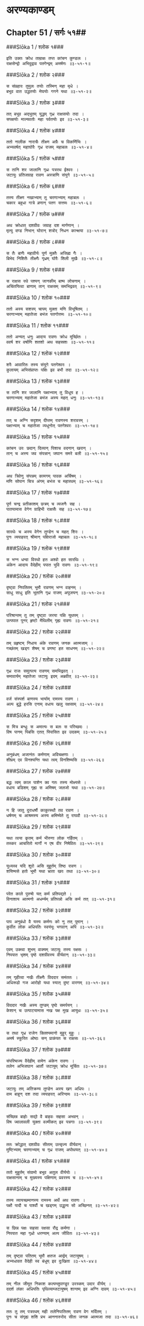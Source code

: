 अरण्यकाण्डम्
===============================


## Chapter 51  / सर्गः ५१##


###Slōka 1 / श्लोक १###


    इति उक्तः क्रोध ताम्राक्षः तप्त कांचन कुण्डलः ।
    राक्षसेन्द्रो अभिदुद्राव पतगेन्द्रम् अमर्षणः ॥३-५१-१॥


###Slōka 2 / श्लोक २###


    स संप्रहारः तुमुलः तयोः तस्मिन् महा मृधे ।
    बभूव वात उद्धतयोः मेघयोः गगने यथा ॥३-५१-२॥


###Slōka 3 / श्लोक ३###


    तत् बभूव अद्भुतम् युद्धम् गृध्र राक्षसयोः तदा ।
    सपक्षयोः माल्यवतोः महा पर्वतयोः इव ॥३-५१-३॥


###Slōka 4 / श्लोक ४###


    ततो नालीक नाराचैः तीक्ष्ण अग्रैः च विकर्णिभिः ।
    अभ्यवर्षत् महाघोरैः गृध्र राजम् महाबलः ॥३-५१-४॥


###Slōka 5 / श्लोक ५###


    स तानि शर जालानि गृध्रः पत्ररथ ईश्वरः ।
    जटायुः प्रतिजग्राह रावण अस्त्राणि संयुगे ॥३-५१-५॥


###Slōka 6 / श्लोक ६###


    तस्य तीक्ष्ण नखाभ्याम् तु चरणाभ्याम् महाबलः ।
    चकार बहुधा गात्रे व्रणान् पतग सत्तमः ॥३-५१-६॥


###Slōka 7 / श्लोक ७###


    अथ क्रोधात् दशग्रीवः जग्राह दश मार्गणान् ।
    मृत्यु दण्ड निभान् घोरान् शत्रोर् निधन कान्क्षया ॥३-५१-७॥


###Slōka 8 / श्लोक ८###


    स तैः बाणैः महावीर्यः पूर्ण मुक्तैः अजिह्म गैः ।
    बिभेद निशितैः तीक्ष्णैः गृध्रम् घोरैः शिली मुखैः ॥३-५१-८॥


###Slōka 9 / श्लोक ९###


    स राक्षस रथे पश्यन् जानकीम् बाष्प लोचनाम् ।
    अचिंतयित्वा बाणाम् तान् राक्षसम् समभिद्रवत् ॥३-५१-९॥


###Slōka 10 / श्लोक १०###


    ततो अस्य सशरम् चापम् मुक्ता मणि विभूषितम् ।
    चरणाभ्याम् महातेजा बभंज पतगोत्तमः ॥३-५१-१०॥


###Slōka 11 / श्लोक ११###


    ततो अन्यत् धनुः आदाय रावणः क्रोध मूर्च्छितः ।
    ववर्ष शर वर्षाणि शतशो अथ सहस्रशः ॥३-५१-११॥


###Slōka 12 / श्लोक १२###


    शरैः आवारितः तस्य संयुगे पतगेश्वरः ।
    कुलायम् अभिसंप्राप्तः पक्षिः इव बभौ तदा ॥३-५१-१२॥


###Slōka 13 / श्लोक १३###


    स तानि शर जालानि पक्षाभ्याम् तु विधूय ह ।
    चरणाभ्याम् महातेजा बभंज अस्य महत् धनुः ॥३-५१-१३॥


###Slōka 14 / श्लोक १४###


    तत् च अग्नि सदृशम् दीप्तम् रावणस्य शरावरम् ।
    पक्षाभ्याम् च महातेजा व्यधुनोत् पतगेश्वरः ॥३-५१-१४॥


###Slōka 15 / श्लोक १५###


    कांचन उरः छदान् दिव्यान् पिशाच वदनान् खरान् ।
    तान् च अस्य जव संपन्नान् जघान समरे बली ॥३-५१-१५॥


###Slōka 16 / श्लोक १६###


    अथ त्रिवेणु संपन्नम् कामगम् पावक अर्चिषम् ।
    मणि सोपान चित्र अंगम् बभंज च महारथम् ॥३-५१-१६॥


###Slōka 17 / श्लोक १७###


    पूर्ण चन्द्र प्रतीकाशम् छत्रम् च व्यजनैः सह ।
    पातयामास वेगेन ग्राहिभी राक्षसैः सह ॥३-५१-१७॥


###Slōka 18 / श्लोक १८###


    सारथेः च अस्य वेगेन तुण्डेन च महत् शिरः ।
    पुनः व्यपाहरत् श्रीमान् पक्षिराजो महाबलः ॥३-५१-१८॥


###Slōka 19 / श्लोक १९###


    स भग्न धन्वा विरथो हत अश्वो हत सारथिः ।
    अंकेन आदाय वैदेहीम् पपात भुवि रावणः ॥३-५१-१९॥


###Slōka 20 / श्लोक २०###


    दृष्ट्वा निपतितम् भूमौ रावणम् भग्न वाहनम् ।
    साधु साधु इति भूतानि गृध्र राजम् अपूजयन् ॥३-५१-२०॥


###Slōka 21 / श्लोक २१###


    परिश्रान्तम् तु तम् दृष्ट्वा जरया पक्षि यूथपम् ।
    उत्पपात पुनर् हृष्टो मैथिलीम् गृह्य रावणः ॥३-५१-२१॥


###Slōka 22 / श्लोक २२###


    तम् प्रहृष्टम् निधाय अंके रावणम् जनक आत्मजाम् ।
    गच्छंतम् खड्ग शेषम् च प्रणष्ट हत साधनम् ॥३-५१-२२॥


###Slōka 23 / श्लोक २३###


    गृध्र राजः समुत्पत्य रावणम् समभिद्रवत् ।
    समावार्यम् महातेजा जटायुः इदम् अब्रवीत् ॥३-५१-२३॥


###Slōka 24 / श्लोक २४###


    वर्ज संस्पर्श बाणस्य भार्याम् रामस्य रावण ।
    अल्प बुद्धे हरसि एनाम् वधाय खलु रक्षसाम् ॥३-५१-२४॥


###Slōka 25 / श्लोक २५###


    स मित्र बन्धुः स अमात्यः स बलः स परिच्छदः ।
    विष पानम् पिबसि एतत् पिपासित इव उदकम् ॥३-५१-२५॥


###Slōka 26 / श्लोक २६###


    अनुबंधम् अजानंतः कर्मणाम् अविचक्षणाः ।
    शीघ्रम् एव विनश्यन्ति यथा त्वम् विनशिष्यसि ॥३-५१-२६॥


###Slōka 27 / श्लोक २७###


    बद्धः त्वम् काल पाशेन क्व गतः तस्य मोक्ष्यसे ।
    वधाय बडिशम् गृह्य स अमिषम् जलजो यथा ॥३-५१-२७॥


###Slōka 28 / श्लोक २८###


    न हि जातु दुराधर्षौ काकुत्स्थौ तव रावण ।
    धर्षणम् च आश्रमस्य अस्य क्षमिष्येते तु राघवौ ॥३-५१-२८॥


###Slōka 29 / श्लोक २९###


    यथा त्वया कृतम् कर्म भीरुणा लोक गर्हितम् ।
    तस्कर आचरितो मार्गो न एष वीर निषेवितः ॥३-५१-२९॥


###Slōka 30 / श्लोक ३०###


    युध्यस्व यदि शूरो असि मुहूर्तम् तिष्ठ रावण ।
    शयिष्यसे हतो भूमौ यथा भ्राता खरः तथा ॥३-५१-३०॥


###Slōka 31 / श्लोक ३१###


    परेत काले पुरुषो यत् कर्म प्रतिपद्यते ।
    विनाशाय आत्मनो अधर्म्यम् प्रतिपन्नो असि कर्म तत् ॥३-५१-३१॥


###Slōka 32 / श्लोक ३२###


    पाप अनुबंधो वै यस्य कर्मणः को नु तत् पुमान् ।
    कुर्वीत लोक अधिपतिः स्वयंभूः भगवान् अपि ॥३-५१-३२॥


###Slōka 33 / श्लोक ३३###


    एवम् उक्त्वा शुभम् वाक्यम् जटायुः तस्य रक्षसः ।
    निपपात भृशम् पृष्ठे दशग्रीवस्य वीर्यवान् ॥३-५१-३३॥


###Slōka 34 / श्लोक ३४###


    तम् गृहीत्वा नखैः तीक्ष्णैः विददार समंततः ।
    अधिरूढो गज आरोहो यथा स्यात् दुष्ट वारणम् ॥३-५१-३४॥


###Slōka 35 / श्लोक ३५###


    विददार नखैः अस्य तुण्डम् पृष्ठे समर्पयन् ।
    केशान् च उत्पाटयामास नख पक्ष मुख आयुधः ॥३-५१-३५॥


###Slōka 36 / श्लोक ३६###


    स तथा गृध्र राजेन क्लिश्यमानो मुहुर् मुहुः ।
    अमर्ष स्फुरित ओष्ठः सन् प्राकंपत स राक्षसः ॥३-५१-३६॥


###Slōka 37 / श्लोक ३७###


    संपरिष्वज्य वैदेहीम् वामेन अंकेन रावणः ।
    तलेन अभिजघान आर्तो जटायुम् क्रोध मूर्चितः ॥३-५१-३७॥


###Slōka 38 / श्लोक ३८###


    जटायुः तम् अतिक्रम्य तुण्डेन अस्य खग अधिपः ।
    वाम बाहून् दश तदा व्यपाहरत् अरिन्दमः ॥३-५१-३८॥


###Slōka 39 / श्लोक ३९###


    संच्छिन्न बाहोः सद्यो वै बाहवः सहसा अभवन् ।
    विष ज्वालावली युक्ता वल्मीकत् इव पन्नगाः ॥३-५१-३९॥


###Slōka 40 / श्लोक ४०###


    ततः क्रोद्धात् दशग्रीवः सीताम् उत्सृज्य वीर्यवान् ।
    मुष्टिभ्याम् चरणाभ्याम् च गृध्र राजम् अपोथयत् ॥३-५१-४०॥


###Slōka 41 / श्लोक ४१###


    ततो मुहूर्तम् संग्रामो बभूव अतुल वीर्ययोः ।
    राक्षसानाम् च मुख्यस्य पक्षिणाम् प्रवरस्य च ॥३-५१-४१॥


###Slōka 42 / श्लोक ४२###


    तस्य व्यायच्छमानस्य रामस्य अर्थे अथ रावणः ।
    पक्षौ पादौ च पार्श्वौ च खड्गम् उद्धृत्य सो अच्छिनत् ॥३-५१-४२॥


###Slōka 43 / श्लोक ४३###


    स छिन्न पक्षः सहसा रक्षसा रौद्र कर्मणा ।
    निपपात महा गृध्रो धरण्याम् अल्प जीवितः ॥३-५१-४३॥


###Slōka 44 / श्लोक ४४###


    तम् दृष्ट्वा पतितम् भूमौ क्षतज आर्द्रम् जटायुषम् ।
    अभ्यधावत वैदेही स्व बंधुम् इव दुःखिता ॥३-५१-४४॥


###Slōka 45 / श्लोक ४५###


    तम् नील जीमूत निकाश कल्पम्सुपाण्डुर उरस्कम् उदार वीर्यम् ।
    ददर्श लंका अधिपतिः पृथिव्याम्जटायुषम् शान्तम् इव अग्नि दावम् ॥३-५१-४५॥


###Slōka 46 / श्लोक ४६###


    ततः तु तम् पत्ररथम् मही तलेनिपातितम् रावण वेग मर्दितम् ।
    पुनः च संगृह्य शशि प्रभ आननारुरोद सीता जनक आत्मजा तदा ॥३-५१-४६॥


